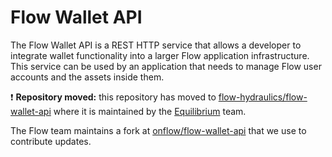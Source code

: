# Flow Wallet API

The Flow Wallet API is a REST HTTP service that allows a developer to integrate wallet functionality into a larger Flow application infrastructure. 
This service can be used by an application that needs to manage Flow user accounts and the assets inside them.

❗ **Repository moved:** this repository has moved to [flow-hydraulics/flow-wallet-api](https://github.com/flow-hydraulics/flow-wallet-api)
where it is maintained by the [Equilibrium](https://equilibrium.co/) team.

The Flow team maintains a fork at [onflow/flow-wallet-api](https://github.com/onflow/flow-wallet-api) that we use to contribute updates.
